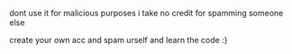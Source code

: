 dont use it for malicious purposes i take no credit for spamming someone else 

create your own acc and spam urself and learn the code :}
